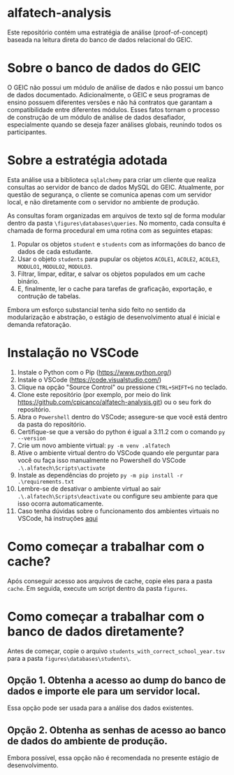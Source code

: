 # alfatech-analysis

Este repositório contém uma estratégia de análise (proof-of-concept) baseada na leitura direta do banco de dados relacional do GEIC.

# Sobre o banco de dados do GEIC
O GEIC não possui um módulo de análise de dados e não possui um banco de dados documentado. Adicionalmente, o GEIC e seus programas de ensino possuem diferentes versões e não há contratos que garantam a compatibilidade entre diferentes módulos. Esses fatos tornam o processo de construção de um módulo de análise de dados desafiador, especialmente quando se deseja fazer análises globais, reunindo todos os participantes.

# Sobre a estratégia adotada

Esta análise usa a biblioteca `sqlalchemy` para criar um cliente que realiza consultas ao servidor de banco de dados MySQL do GEIC. Atualmente, por questão de segurança, o cliente se comunica apenas com um servidor local, e não diretamente com o servidor no ambiente de produção.

As consultas foram organizadas em arquivos de texto sql de forma modular dentro da pasta `\figures\databases\queries`. No momento, cada consulta é chamada de forma procedural em uma rotina com as seguintes etapas:

1. Popular os objetos `student` e `students` com as informações do banco de dados de cada estudante.
2. Usar o objeto `students` para pupular os objetos `ACOLE1`, `ACOLE2`, `ACOLE3`, `MODULO1`, `MODULO2`, `MODULO3`.
3. Filtrar, limpar, editar, e salvar os objetos populados em um cache binário.
4. E, finalmente, ler o cache para tarefas de graficação, exportação, e contrução de tabelas.

Embora um esforço substancial tenha sido feito no sentido da modularização e abstração, o estágio de desenvolvimento atual é inicial e demanda refatoração.

# Instalação no VSCode

1. Instale o Python com o Pip (https://www.python.org/)
2. Instale o VSCode (https://code.visualstudio.com/)
3. Clique na opção "Source Control" ou pressione `CTRL+SHIFT+G` no teclado.
4. Clone este repositório (por exemplo, por meio do link https://github.com/cpicanco/alfatech-analysis.git) ou o seu fork do repositório.
5. Abra o `Powershell` dentro do VSCode; assegure-se que você está dentro da pasta do repositório.
6. Certifique-se que a versão do python é igual a 3.11.2 com o comando `py --version`
7. Crie um novo ambiente virtual: `py -m venv .alfatech`
8. Ative o ambiente virtual dentro do VSCode quando ele perguntar para você ou faça isso manualmente no Powershell do VSCode `.\.alfatech\Scripts\activate`
9. Instale as dependências do projeto `py -m pip install -r .\requirements.txt`
10. Lembre-se de desativar o ambiente virtual ao sair `.\.alfatech\Scripts\deactivate` ou configure seu ambiente para que isso ocorra automaticamente.
11. Caso tenha dúvidas sobre o funcionamento dos ambientes virtuais no VSCode, há instruções [aqui](https://medium.com/@dipan.saha/managing-git-repositories-with-vscode-setting-up-a-virtual-environment-62980b9e8106)

# Como começar a trabalhar com o cache?

Após conseguir acesso aos arquivos de cache, copie eles para a pasta `cache`. Em seguida, execute um script dentro da pasta `figures`.

# Como começar a trabalhar com o banco de dados diretamente?

Antes de começar, copie o arquivo `students_with_correct_school_year.tsv` para a pasta `figures\databases\students\`.

## Opção 1. Obtenha a acesso ao dump do banco de dados e importe ele para um servidor local.

Essa opção pode ser usada para a análise dos dados existentes.

## Opção 2. Obtenha as senhas de acesso ao banco de dados do ambiente de produção.

Embora possível, essa opção não é recomendada no presente estágio de desenvolvimento.
